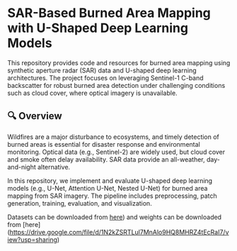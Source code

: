 # SAR-Based Burned Area Mapping with U-Shaped Deep Learning Models

This repository provides code and resources for burned area mapping using synthetic aperture radar (SAR) data and U-shaped deep learning architectures. The project focuses on leveraging Sentinel-1 C-band backscatter for robust burned area detection under challenging conditions such as cloud cover, where optical imagery is unavailable.

## 🔍 Overview

Wildfires are a major disturbance to ecosystems, and timely detection of burned areas is essential for disaster response and environmental monitoring. Optical data (e.g., Sentinel-2) are widely used, but cloud cover and smoke often delay availability. SAR data provide an all-weather, day-and-night alternative.

In this repository, we implement and evaluate U-shaped deep learning models (e.g., U-Net, Attention U-Net, Nested U-Net) for burned area mapping from SAR imagery. The pipeline includes preprocessing, patch generation, training, evaluation, and visualization.

Datasets can be downloaded from [here](https://drive.google.com/file/d/1vIj3uQi48O-ItUMlJ2UYeXGN8o3U4Tpp/view?usp=sharing)) and weights can be downloaded from [here] (https://drive.google.com/file/d/1N2kZSRTLul7MnAlo9HQ8MHRZ4tEcRaI7/view?usp=sharing) 

